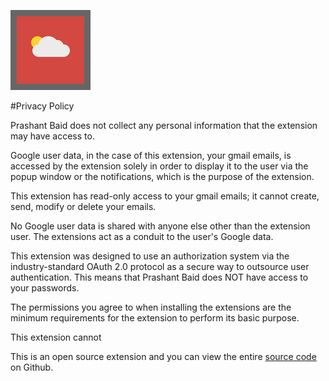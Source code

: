 ![Alt text](/img/logog.png?raw=true) 

#Privacy Policy

Prashant Baid does not collect any personal information that the extension may have access to.

Google user data, in the case of this extension, your gmail emails, is accessed by the extension solely in order to display it to the user via the popup window or the notifications, which is the purpose of the extension.

This extension has read-only access to your gmail emails; it cannot create, send, modify or delete your emails.

No Google user data is shared with anyone else other than the extension user. The extensions act as a conduit to the user's Google data.

This extension was designed to use an authorization system via the industry-standard OAuth 2.0 protocol as a secure way to outsource user authentication. This means that Prashant Baid does NOT have access to your passwords.

The permissions you agree to when installing the extensions are the minimum requirements for the extension to perform its basic purpose.

This extension cannot 


This is an open source extension and you can view the entire [source code](https://github.com/prashantbaid/gmail-onthisday) on Github. 